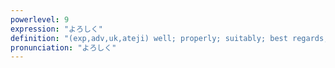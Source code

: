 ```yaml
---
powerlevel: 9
expression: "よろしく"
definition: "(exp,adv,uk,ateji) well; properly; suitably; best regards; please remember me; please treat me favorably (favourably); please take care of; (P)"
pronunciation: "よろしく"
---
```

